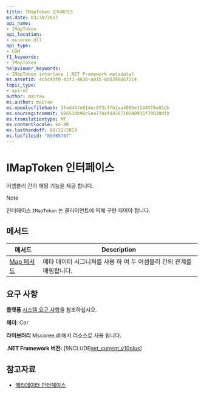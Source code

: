 ```yaml
---
title: IMapToken 인터페이스
ms.date: 03/30/2017
api_name:
- IMapToken
api_location:
- mscoree.dll
api_type:
- COM
f1_keywords:
- IMapToken
helpviewer_keywords:
- IMapToken interface [.NET Framework metadata]
ms.assetid: 4c5c4df0-43f3-4830-a01b-8d029806f2c4
topic_type:
- apiref
author: mairaw
ms.author: mairaw
ms.openlocfilehash: 3fed44fe814ec873cffb1aa4006e11445f8e03db
ms.sourcegitcommit: 68653db98c5ea7744fd438710248935f70020dfb
ms.translationtype: MT
ms.contentlocale: ko-KR
ms.lasthandoff: 08/22/2019
ms.locfileid: "69965767"
---
```

# <a name="imaptoken-interface"></a>IMapToken 인터페이스
어셈블리 간의 매핑 기능을 제공 합니다.  
  
> [!NOTE]
> 인터페이스 `IMapToken` 는 클라이언트에 의해 구현 되어야 합니다.  
  
## <a name="methods"></a>메서드  
  
|메서드|Description|  
|------------|-----------------|  
|[Map 메서드](../../../../docs/framework/unmanaged-api/metadata/imaptoken-map-method.md)|메타 데이터 시그니처를 사용 하 여 두 어셈블리 간의 관계를 매핑합니다.|  
  
## <a name="requirements"></a>요구 사항  
 **플랫폼** [시스템 요구 사항](../../../../docs/framework/get-started/system-requirements.md)을 참조하십시오.  
  
 **헤더:** Cor  
  
 **라이브러리** Mscoree.dll에서 리소스로 사용 됩니다.  
  
 **.NET Framework 버전:** [!INCLUDE[net_current_v10plus](../../../../includes/net-current-v10plus-md.md)]  
  
## <a name="see-also"></a>참고자료

- [메타데이터 인터페이스](../../../../docs/framework/unmanaged-api/metadata/metadata-interfaces.md)
